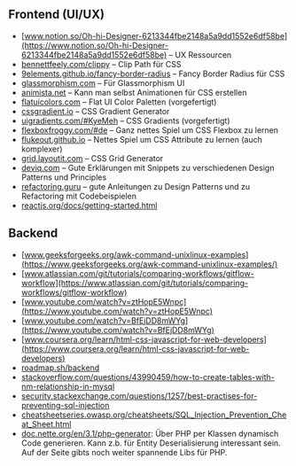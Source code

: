 ## Frontend (UI/UX)

- [www.notion.so/Oh-hi-Designer-6213344fbe2148a5a9dd1552e6df58be](https://www.notion.so/Oh-hi-Designer-6213344fbe2148a5a9dd1552e6df58be) – UX Ressourcen
- [bennettfeely.com/clippy](https://bennettfeely.com/clippy/) – Clip Path für CSS  
- [9elements.github.io/fancy-border-radius](https://9elements.github.io/fancy-border-radius/) – Fancy Border Radius für CSS  
- [glassmorphism.com](https://glassmorphism.com/) – Für Glassmorphism UI  
- [animista.net](https://animista.net/) – Kann man selbst Animationen für CSS erstellen  
- [flatuicolors.com](https://flatuicolors.com/) – Flat UI Color Paletten (vorgefertigt)  
- [cssgradient.io](https://cssgradient.io/) – CSS Gradient Generator  
- [uigradients.com/#KyeMeh](https://uigradients.com/#KyeMeh) – CSS Gradients (vorgefertigt)   
- [flexboxfroggy.com/#de](https://flexboxfroggy.com/#de) – Ganz nettes Spiel um CSS Flexbox zu lernen  
- [flukeout.github.io](https://flukeout.github.io/) – Nettes Spiel um CSS Attribute zu lernen (auch komplexer)  
- [grid.layoutit.com](https://flukeout.github.io/) – CSS Grid Generator 
- [deviq.com](https://deviq.com/) – Gute Erklärungen mit Snippets zu verschiedenen Design Patterns und Principles     
- [refactoring.guru](https://refactoring.guru/) – gute Anleitungen zu Design Patterns und zu Refactoring mit Codebeispielen
- [reactjs.org/docs/getting-started.html](https://reactjs.org/docs/getting-started.html)  

## Backend

- [www.geeksforgeeks.org/awk-command-unixlinux-examples](https://www.geeksforgeeks.org/awk-command-unixlinux-examples/)  
- [www.atlassian.com/git/tutorials/comparing-workflows/gitflow-workflow](https://www.atlassian.com/git/tutorials/comparing-workflows/gitflow-workflow)  
- [www.youtube.com/watch?v=ztHopE5Wnpc](https://www.youtube.com/watch?v=ztHopE5Wnpc)  
- [www.youtube.com/watch?v=BfEjDD8mWYg](https://www.youtube.com/watch?v=BfEjDD8mWYg)  
- [www.coursera.org/learn/html-css-javascript-for-web-developers](https://www.coursera.org/learn/html-css-javascript-for-web-developers)  
- [roadmap.sh/backend](https://roadmap.sh/backend)  
- [stackoverflow.com/questions/43990459/how-to-create-tables-with-nm-relationship-in-mysql](https://stackoverflow.com/questions/43990459/how-to-create-tables-with-nm-relationship-in-mysql)  
- [security.stackexchange.com/questions/1257/best-practises-for-preventing-sql-injection](https://security.stackexchange.com/questions/1257/best-practises-for-preventing-sql-injection)  
- [cheatsheetseries.owasp.org/cheatsheets/SQL_Injection_Prevention_Cheat_Sheet.html](https://cheatsheetseries.owasp.org/cheatsheets/SQL_Injection_Prevention_Cheat_Sheet.html)  
- [doc.nette.org/en/3.1/php-generator](https://doc.nette.org/en/3.1/php-generator): Über PHP per Klassen dynamisch Code generieren. Kann z.b. für Entity Deserialisierung interessant sein. Auf der Seite gibts noch weiter spannende Libs für PHP.
